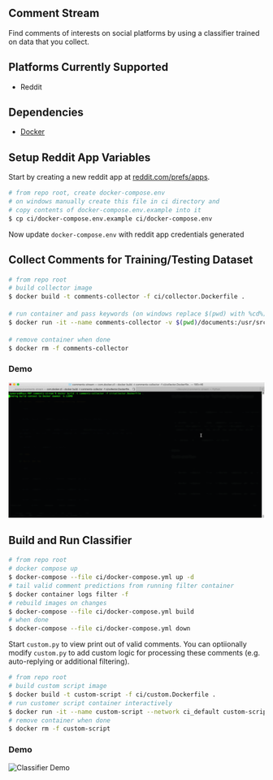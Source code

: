 ## Comment Stream

Find comments of interests on social platforms by using a classifier trained on data that you collect.
## Platforms Currently Supported

- Reddit
## Dependencies 
- [Docker](https://docs.docker.com/engine/install/)

## Setup Reddit App Variables

Start by creating a new reddit app at [reddit.com/prefs/apps](https://www.reddit.com/prefs/apps).

```bash
# from repo root, create docker-compose.env 
# on windows manually create this file in ci directory and 
# copy contents of docker-compose.env.example into it
$ cp ci/docker-compose.env.example ci/docker-compose.env
```
Now update `docker-compose.env` with reddit app credentials generated 
## Collect Comments for Training/Testing Dataset

```bash
# from repo root
# build collector image
$ docker build -t comments-collector -f ci/collector.Dockerfile .

# run container and pass keywords (on windows replace $(pwd) with %cd%)
$ docker run -it --name comments-collector -v $(pwd)/documents:/usr/src/app/src/documents --env-file ci/docker-compose.env comments-collector key_word1 key_word2 key_word3

# remove container when done
$ docker rm -f comments-collector
```
### Demo
![Collector Demo](./docs/collector_demo.gif)

## Build and Run Classifier

```bash
# from repo root
# docker compose up
$ docker-compose --file ci/docker-compose.yml up -d
# tail valid comment predictions from running filter container
$ docker container logs filter -f
# rebuild images on changes
$ docker-compose --file ci/docker-compose.yml build
# when done
$ docker-compose --file ci/docker-compose.yml down
```

Start `custom.py` to view print out of valid comments. You can optiionally modify `custom.py` to add custom logic for processing these comments (e.g. auto-replying or additional filtering). 

```bash
# from repo root
# build custom script image
$ docker build -t custom-script -f ci/custom.Dockerfile .
# run customer script container interactively
$ docker run -it --name custom-script --network ci_default custom-script
# remove container when done
$ docker rm -f custom-script
```

### Demo
![Classifier Demo](./docs/classifier_demo.gif)